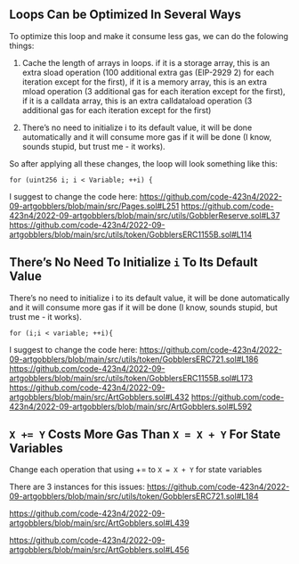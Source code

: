 ## Loops Can be Optimized In Several Ways
To optimize this loop and make it consume less gas, we can do the folowing things:

1. Cache the length of arrays in loops. if it is a storage array, this is an extra sload operation (100 additional extra gas (EIP-2929 2) for each iteration except for the first), if it is a memory array, this is an extra mload operation (3 additional gas for each iteration except for the first), if it is a calldata array, this is an extra calldataload operation (3 additional gas for each iteration except for the first)

2. There’s no need to initialize i to its default value, it will be done automatically and it will consume more gas if it will be done (I know, sounds stupid, but trust me - it works).

So after applying all these changes, the loop will look something like this:

```
for (uint256 i; i < Variable; ++i) {
```

I suggest to change the code here:
https://github.com/code-423n4/2022-09-artgobblers/blob/main/src/Pages.sol#L251
https://github.com/code-423n4/2022-09-artgobblers/blob/main/src/utils/GobblerReserve.sol#L37
https://github.com/code-423n4/2022-09-artgobblers/blob/main/src/utils/token/GobblersERC1155B.sol#L114

## There’s No Need To Initialize `i` To Its Default Value
There’s no need to initialize i to its default value, it will be done automatically and it will consume more gas if it will be done (I know, sounds stupid, but trust me - it works). 

``` for (i;i < variable; ++i){ ```

I suggest to change the code here:
https://github.com/code-423n4/2022-09-artgobblers/blob/main/src/utils/token/GobblersERC721.sol#L186
https://github.com/code-423n4/2022-09-artgobblers/blob/main/src/utils/token/GobblersERC1155B.sol#L173
https://github.com/code-423n4/2022-09-artgobblers/blob/main/src/ArtGobblers.sol#L432
https://github.com/code-423n4/2022-09-artgobblers/blob/main/src/ArtGobblers.sol#L592

## `X += Y` Costs More Gas Than `X = X + Y` For State Variables
Change each operation that using += to `X = X + Y` for state variables

There are 3 instances for this issues:
https://github.com/code-423n4/2022-09-artgobblers/blob/main/src/utils/token/GobblersERC721.sol#L184


https://github.com/code-423n4/2022-09-artgobblers/blob/main/src/ArtGobblers.sol#L439


https://github.com/code-423n4/2022-09-artgobblers/blob/main/src/ArtGobblers.sol#L456

